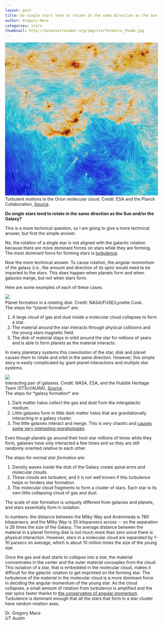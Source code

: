 ```yaml
---
layout: post
title: Do single stars tend to rotate in the same direction as the Sun and/or the Galaxy?
author: Gregory Mace
categories: stars
thumbnail: http://askanastronomer.org/img/starformatio_thumb.jpg
---
```

<div class="image">
<img src="/img/starformatio.jpg">
<div class="caption">Turbulent motions in the Orion molecular cloud. Credit: ESA and the Planck Collaboration, <a href="http://phys.org/news/2015-05-image-star-formation-magnetic-turbulence.html">Source</a>.</div>
</div>

**Do single stars tend to rotate in the same direction as the Sun and/or the Galaxy?**

This is a more technical question, so I am going to give a more technical answer, but first the simple answer.

No, the rotation of a single star is not aligned with the galactic rotation because there are more dominant forces on stars while they are forming.
The most dominant force for forming stars is [turbulence](http://phys.org/news/2015-05-image-star-formation-magnetic-turbulence.html).

Now the more technical answer. To cause rotation, the angular momentum of the galaxy (i.e., the amount and direction of its spin) would need to be imparted to the stars. This does happen when planets form and when galaxies merge, but not when stars form.

Here are some examples of each of these cases.

<div class="image-40">
<img src="https://upload.wikimedia.org/wikipedia/commons/0/0e/NASA-ExocometsAroundBetaPictoris-ArtistView.jpg">
<div class="caption">Planet formation in a rotating disk. Credit: NASA/FUSE/Lynette Cook.</div>
</div>
The steps for *planet formation* are:

1. A large cloud of gas and dust inside a molecular cloud collapses to form a star.
2. The material around the star interacts through physical collisions and the young stars magnetic field.
3. The disk of material stays in orbit around the star for millions of years and is able to form planets as the material interacts.

In many planetary systems this coevolution of the star, disk and planet causes them to rotate and orbit in the same direction.
However, this simple story is easily complicated by giant planet interactions and multiple star systems.

<div class="image-40">
<img src="http://imgsrc.hubblesite.org/hu/db/images/hs-2007-36-a-web.jpg">
<div class="caption">Interacting pair of galaxies. Credit: NASA, ESA, and the Hubble Heritage Team (STScI/AURA), <a href="http://hubblesite.org/newscenter/archive/releases/2007/36/">Source</a>.</div>
</div>
The steps for *galaxy formation* are:

1. Dark matter halos collect the gas and dust from the intergalactic medium.
2. Little galaxies form in little dark matter halos that are gravitationally interacting in a galaxy cluster.
3. The little galaxies interact and merge. This is very chaotic and [causes some very interesting morphologies](http://hubblesite.org/gallery/album/galaxy/interacting/).

Even though planets go around their host star millions of times while they form, galaxies have only interacted a few times and so they are still randomly oriented relative to each other.

The steps for normal *star formation* are:

1. Density waves inside the disk of the Galaxy create spiral arms and molecular clouds.
2. These clouds are turbulent, and it is not well known if this turbulence helps or hinders star formation.
3. The molecular cloud fragments to form a cluster of stars. Each star is its own little collapsing cloud of gas and dust.

The scale of star formation is uniquely different from galaxies and planets, and stars essentially form in isolation.

In numbers: the distance between the Milky Way and Andromeda is 780 kiloparsecs, and the Milky Way is 30 kiloparsecs across -- so the separation is 26 times the size of the Galaxy.
The average distance between the material in a planet forming disk is not much more than zero since there is physical interaction.
However, stars in a molecular cloud are separated by 1-10 parsecs on average, which is about 10 million times the size of the young star.

Once the gas and dust starts to collapse into a star, the material concentrates in the center and the outer material uncouples from the cloud.
This isolation of a star, that is embedded in the molecular cloud, makes it difficult for the galactic rotation to get imprinted on the forming star.
The turbulence of the material in the molecular cloud is a more dominant force in deciding the angular momentum of the young star.
As the cloud collapses, a small amount of rotation from turbulence is amplified and the star spins faster thanks to [the conservation of angular momentum](https://www.youtube.com/watch?v=MJblcgZUlmY). Turbulence is dominant enough that all the stars that form in a star cluster have random rotation axes.

Dr. Gregory Mace<br>
*UT Austin*
